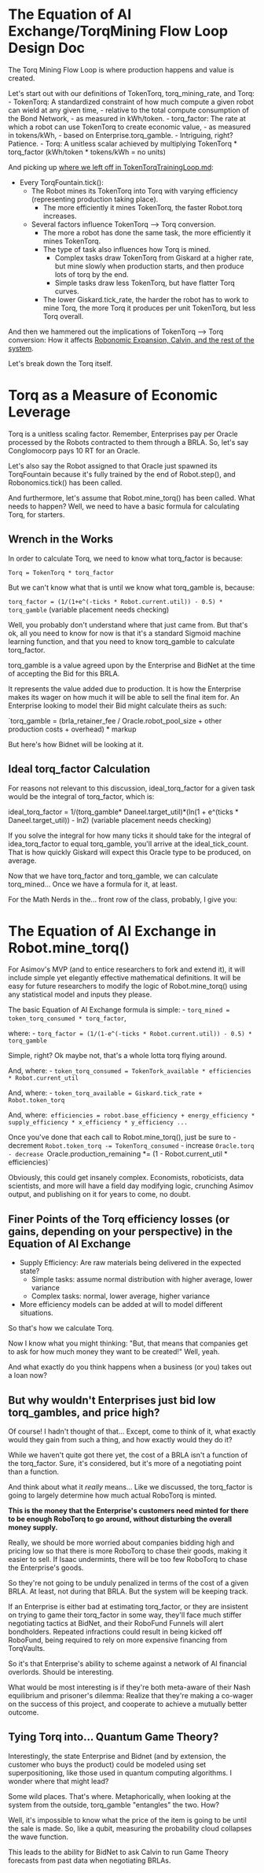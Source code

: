 # The Equation of AI Exchange/TorqMining Flow Loop Design Doc

The Torq Mining Flow Loop is where production happens and value is created.

Let's start out with our definitions of TokenTorq, torq_mining_rate, and Torq:
	- TokenTorq: A standardized constraint of how much compute a given robot can wield at any given time, 
		- relative to the total compute consumption of the Bond Network, 
		- as measured in kWh/token.
	- torq_factor: The rate at which a robot can use TokenTorq to create economic value, 
		- as measured in tokens/kWh, 
		- based on Enterprise.torq_gamble. 
		- Intriguing, right? Patience.
	- Torq: A unitless scalar achieved by multiplying TokenTorq * torq_factor (kWh/token * tokens/kWh = no units)

And picking up [where we left off in TokenTorqTrainingLoop.md](https://github.com/GrokkingGrok/Project-Asimov/blob/MVP/design/src/asimov/flow/TokenTorqTrainingLoop.md):
- Every TorqFountain.tick():
  - The Robot mines its TokenTorq into Torq with varying efficiency (representing production taking place).
    - The more efficiently it mines TokenTorq, the faster Robot.torq increases.
  - Several factors influence TokenTorq --> Torq conversion.
    - The more a robot has done the same task, the more efficiently it mines TokenTorq.
    - The type of task also influences how Torq is mined.
      - Complex tasks draw TokenTorq from Giskard at a higher rate, but mine slowly when production starts, and then produce lots of torq by the end.
      - Simple tasks draw less TokenTorq, but have flatter Torq curves.
    - The lower Giskard.tick_rate, the harder the robot has to work to mine Torq, the more Torq it produces per unit TokenTorq, but less Torq overall.

And then we hammered out the implications of TokenTorq --> Torq conversion: How it affects [Robonomic Expansion, Calvin, and the rest of the system](https://github.com/GrokkingGrok/Project-Asimov/blob/MVP/design/src/RobonomicExpansion.md).

Let's break down the Torq itself.

# Torq as a Measure of Economic Leverage

Torq is a unitless scaling factor. Remember, Enterprises pay per Oracle processed by the Robots contracted to them through a BRLA. So, let's say Conglomocorp pays 10 RT for an Oracle.

Let's also say the Robot assigned to that Oracle just spawned its TorqFountain because it's fully trained by the end of Robot.step(), and Robonomics.tick() has been called.

And furthermore, let's assume that Robot.mine_torq() has been called. What needs to happen? Well, we need to have a basic formula for calculating Torq, for starters.

## Wrench in the Works

In order to calculate Torq, we need to know what torq_factor is because: 

`Torq = TokenTorq * torq_factor`

But we can't know what that is until we know what torq_gamble is, because:

`torq_factor = (1/(1+e^(-ticks * Robot.current.util)) - 0.5) * torq_gamble` (variable placement needs checking)

Well, you probably don't understand where that just came from. But that's ok, all you need to know for now is that it's a standard Sigmoid machine learning function, and that you need to know torq_gamble to calculate torq_factor. 

torq_gamble is a value agreed upon by the Enterprise and BidNet at the time of accepting the Bid for this BRLA.

It represents the value added due to production. It is how the Enterprise makes its wager on how much it will be able to sell the final item for. An Enterprise looking to model their Bid might calculate theirs as such:

`torq_gamble = (brla_retainer_fee / Oracle.robot_pool_size + other production costs + overhead) * markup 

But here's how Bidnet will be looking at it.

## Ideal torq_factor Calculation

For reasons not relevant to this discussion, ideal_torq_factor for a given task would be the integral of torq_factor, which is:

ideal_torq_factor = 1/(torq_gamble* Daneel.target_util)*(ln(1 + e^(ticks * Daneel.target_util)) - ln2) (variable placement needs checking)

If you solve the integral for how many ticks it should take for the integral of idea_torq_factor to equal torq_gamble, you'll arrive at the ideal_tick_count. That is how quickly Giskard will expect this Oracle type to be produced, on average.

Now that we have torq_factor and torq_gamble, we can calculate torq_mined... Once we have a formula for it, at least.

For the Math Nerds in the... front row of the class, probably, I give you:

# The Equation of AI Exchange in Robot.mine_torq()

For Asimov's MVP (and to entice researchers to fork and extend it), it will include simple yet elegantly effective mathematical definitions. It will be easy for future researchers to modify the logic of Robot.mine_torq() using any statistical model and inputs they please.

The basic Equation of AI Exchange formula is simple: 
	- `torq_mined = token_torq_consumed * torq_factor`, 

where:
	- `torq_factor = (1/(1-e^(-ticks * Robot.current.util)) - 0.5) * torq_gamble`

Simple, right? Ok maybe not, that's a whole lotta torq flying around. 

And, where:
	- `token_torq_consumed = TokenTork_available * efficiencies * Robot.current_util`

And, where:
	- `token_torq_available = Giskard.tick_rate + Robot.token_torq`

And, where:` efficiencies = robot.base_efficiency + energy_efficiency * supply_efficiency * x_efficiency * y_efficiency ...`

Once you've done that each call to Robot.mine_torq(), just be sure to 
	- decrement `Robot.token_torq -= TokenTorq_consumed`
	- increase `Oracle.torq
	- decrease `Oracle.production_remaining *= (1 - Robot.current_util * efficiencies)`

Obviously, this could get insanely complex. Economists, roboticists, data scientists, and more will have a field day modifying logic, crunching Asimov output, and publishing on it for years to come, no doubt.

## Finer Points of the Torq efficiency losses (or gains, depending on your perspective) in the Equation of AI Exchange


- Supply Efficiency: Are raw materials being delivered in the expected state?
	- Simple tasks: assume normal distribution with higher average, lower variance
 	- Complex tasks: normal, lower average, higher variance
- More efficiency models can be added at will to model different situations.

So that's how we calculate Torq. 

Now I know what you might thinking: "But, that means that companies get to ask for how much money they want to be created!" Well, yeah.

And what exactly do you think happens when a business (or you) takes out a loan now?

## But why wouldn't Enterprises just bid low torq_gambles, and price high?

Of course! I hadn't thought of that... Except, come to think of it, what exactly would they gain from such a thing, and how exactly would they do it?

While we haven't quite got there yet, the cost of a BRLA isn't a function of the torq_factor. Sure, it's considered, but it's more of a negotiating point than a function.

And think about what it *really* means... Like we discussed, the torq_factor is going to largely determine how much actual RoboTorq is minted.

**This is the money that the Enterprise's customers need minted for there to be enough RoboTorq to go around, without disturbing the overall money supply.**

Really, we should be more worried about companies bidding high and pricing low so that there is more RoboTorq to chase their goods, making it easier to sell. If Isaac undermints, there will be too few RoboTorq to chase the Enterprise's goods.

So they're not going to be unduly penalized in terms of the cost of a given BRLA. At least, not during that BRLA. But the system will be keeping track.

If an Enterprise is either bad at estimating torq_factor, or they are insistent on trying to game their torq_factor in some way, they'll face much stiffer negotiating tactics at BidNet, and their RoboFund Funnels will alert bondholders. Repeated infractions could result in being kicked off RoboFund, being required to rely on more expensive financing from TorqVaults.

So it's that Enterprise's ability to scheme against a network of AI financial overlords. Should be interesting.

What would be most interesting is if they're both meta-aware of their Nash equilibrium and prisoner's dilemma: Realize that they're making a co-wager on the success of this project, and cooperate to achieve a mutually better outcome.

## Tying Torq into... Quantum Game Theory?

Interestingly, the state Enterprise and Bidnet (and by extension, the customer who buys the product) could be modeled using set superpositioning, like those used in quantum computing algorithms. I wonder where that might lead?

Some wild places. That's where. Metaphorically, when looking at the system from the outside, torq_gamble "entangles" the two. How?

Well, it's impossible to know what the price of the item is going to be until the sale is made. So, like a qubit, measuring the probability cloud collapses the wave function.

This leads to the ability for BidNet to ask Calvin to run Game Theory forecasts from past data when negotiating BRLAs.















